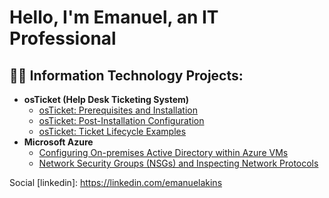<h1>Hello, I'm Emanuel, an IT Professional

<h2>👨‍💻 Information Technology Projects:</h2>

- <b>osTicket (Help Desk Ticketing System)</b>
  - [osTicket: Prerequisites and Installation](https://github.com/elamikins25/osticket-prereqs)
  - [osTicket: Post-Installation Configuration](https://github.com/elamikins25/post-install-config)
  - [osTicket: Ticket Lifecycle Examples](https://github.com/elamikins25/ticket-lifecycle)
- <b>Microsoft Azure</b>
  - [Configuring On-premises Active Directory within Azure VMs](https://github.com/elamikins25/configure-ad)
  - [Network Security Groups (NSGs) and Inspecting Network Protocols](https://github.com/elamikins25/azure-network-protocols)



Social
[linkedin]: https://linkedin.com/emanuelakins
